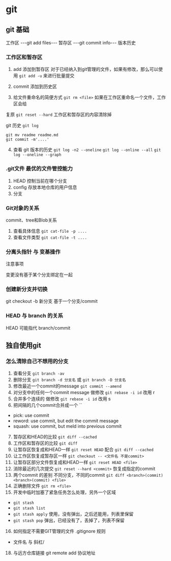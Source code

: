 # git 

## git 基础

工作区 ---git add files--- 暂存区 ---git commit info--- 版本历史

### 工作区和暂存区

1. add 添加到暂存区
对于已经纳入到git管理的文件，如果有修改，那么可以使用 `git add -u` 来进行批量提交
2. commit 添加到历史区

3. 给文件重命名的简便方式
`git rm <file>`
如果在工作区重命名一个文件，工作区会给


复原 `git reset --hard` 工作区和暂存区的内容清除掉

git 历史 `git log`

```
git mv readme readme.md
git commit -m'....'
```

4. 查看 git 版本的历史
`git log -n2 --oneline`
`git log --online --all`
`git log --oneline --graph`

### .git文件 最优的文件管控能力

1. HEAD 控制当前在哪个分支
2. config 存放本地仓库的用户信息
3. 分支


###  Git对象的关系
commit、tree和Blob关系

1. 查看具体信息 `git cat-file -p ....`
2. 查看文件类型 `git cat-file -t ....`


### 分离头指针 与 变基操作
注意事项

变更没有基于某个分支绑定在一起

### 创建新分支并切换

git checkout -b 新分支 基于一个分支/commit

### HEAD 与 branch 的关系

HEAD 可能指代 branch/commit 

## 独自使用git

### 怎么清除自己不想用的分支

1. 查看分支 `git branch -av`
2. 删除分支 `git branch -d 分支名`  或 `git branch -D 分支名`
3. 修改最近一个commit的message `git commit --amend`
4. 对分支中的任何一个commit message 做修改 `git rebase -i id` 改用 r
5. 合并多个连续的  做修改 `git rebase -i id` 改用 s
6. 把间隔的几个commit合并成一个 ``

- pick: use commit
- reword: use commit, but edit the commit message
- squash: use commit, but meld into previous commit


7. 暂存区和HEAD的比较 `git diff --cached`
8. 工作区和暂存区的比较 `git diff`
9. 让暂存区恢复成和HEAD一样 `git reset HEAD` 配合 `git diff --cached`
10. 让工作区恢复成暂存区一样 `git checkout -- <文件名 不是commit>`
11. 让暂存区部分文件恢复成和HEAD一样 `git reset HEAD <file>`
12. 消除最近的几次提交 `git reset --hard <commit>` 恢复成指定的commit
13. 两个commit 的差别 不同分支，不同的commit `git diff <branch>(commit) <branch>(commit) <file>`
14. 正确删除文件 `git rm <file>`
15. 开发中临时加塞了紧急任务怎么处理，另外一个区域
- `git stash `
- `git stash list`
- `git stash apply` 使用，没有弹出，之后还能用，列表里保留
- `git stash pop` 弹出，已经没有了，丢掉了，列表不保留

16. 如何指定不需要GIT管理的文件 .gitignore 规则
- 文件名 与 斜杠/


18. 与远方仓库链接 git remote add 协议地址